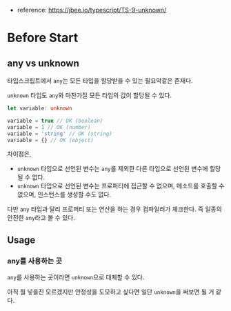 - reference: https://jbee.io/typescript/TS-9-unknown/

# Before Start

## any vs unknown

타입스크립트에서 `any`는 모든 타입을 할당받을 수 있는 필요악같은 존재다. 

`unknown` 타입도 `any`와 마찬가질 모든 타입의 값이 할당될 수 있다.

```ts
let variable: unknown

variable = true // OK (boolean)
variable = 1 // OK (number)
variable = 'string' // OK (string)
variable = {} // OK (object)
```

차이점은, 

- `unknown` 타입으로 선언된 변수는 `any`를 제외한 다른 타입으로 선언된 변수에 할당될 수 없다.
- `unknown` 타입으로 선언된 변수는 프로퍼티에 접근할 수 없으며, 메소드를 호출할 수 없으며, 인스턴스를 생성할 수도 없다.

다만 `any` 타입과 달리 프로퍼티 또는 연산을 하는 경우 컴파일러가 체크한다. 즉 일종의 안전한 `any`라고 볼 수 있다.

## Usage

### any를 사용하는 곳

`any`를 사용하는 곳이라면 `unknown`으로 대체할 수 있다.

아직 뭘 넣을진 모르겠지만 안정성을 도모하고 싶다면 일단 `unknown`을 써보면 될 거 같다.
